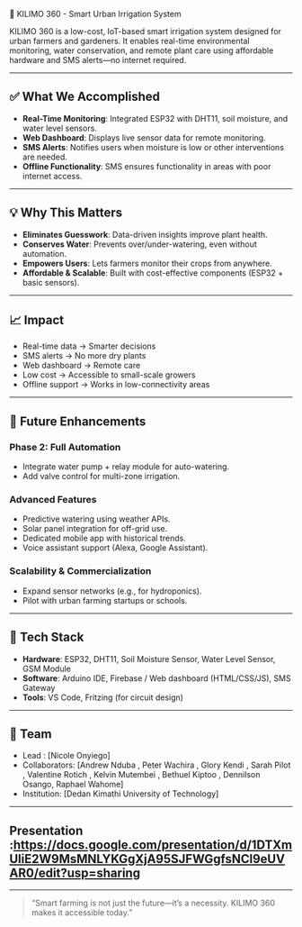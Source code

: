 🌱 KILIMO 360 - Smart Urban Irrigation System

KILIMO 360 is a low-cost, IoT-based smart irrigation system designed for urban farmers and gardeners. It enables real-time environmental monitoring, water conservation, and remote plant care using affordable hardware and SMS alerts—no internet required.

---

## ✅ What We Accomplished

- **Real-Time Monitoring**: Integrated ESP32 with DHT11, soil moisture, and water level sensors.
- **Web Dashboard**: Displays live sensor data for remote monitoring.
- **SMS Alerts**: Notifies users when moisture is low or other interventions are needed.
- **Offline Functionality**: SMS ensures functionality in areas with poor internet access.

---

## 💡 Why This Matters

- **Eliminates Guesswork**: Data-driven insights improve plant health.
- **Conserves Water**: Prevents over/under-watering, even without automation.
- **Empowers Users**: Lets farmers monitor their crops from anywhere.
- **Affordable & Scalable**: Built with cost-effective components (ESP32 + basic sensors).

---

## 📈 Impact

- Real-time data → Smarter decisions
- SMS alerts → No more dry plants
- Web dashboard → Remote care
- Low cost → Accessible to small-scale growers
- Offline support → Works in low-connectivity areas

---

## 🚀 Future Enhancements

### Phase 2: Full Automation
- Integrate water pump + relay module for auto-watering.
- Add valve control for multi-zone irrigation.

### Advanced Features
- Predictive watering using weather APIs.
- Solar panel integration for off-grid use.
- Dedicated mobile app with historical trends.
- Voice assistant support (Alexa, Google Assistant).

### Scalability & Commercialization
- Expand sensor networks (e.g., for hydroponics).
- Pilot with urban farming startups or schools.

---

## 🔧 Tech Stack

- **Hardware**: ESP32, DHT11, Soil Moisture Sensor, Water Level Sensor, GSM Module
- **Software**: Arduino IDE, Firebase / Web dashboard (HTML/CSS/JS), SMS Gateway
- **Tools**: VS Code, Fritzing (for circuit design)

---

## 🧠 Team

- Lead : [Nicole Onyiego]
- Collaborators: [Andrew Nduba , Peter Wachira , Glory Kendi , Sarah Pilot , Valentine Rotich , Kelvin Mutembei , Bethuel Kiptoo , Dennilson Osango, Raphael Wahome]
- Institution: [Dedan Kimathi University of Technology]

---

## Presentation :https://docs.google.com/presentation/d/1DTXmUliE2W9MsMNLYKGgXjA95SJFWGgfsNCl9eUVAR0/edit?usp=sharing
---

> “Smart farming is not just the future—it’s a necessity. KILIMO 360 makes it accessible today.”

